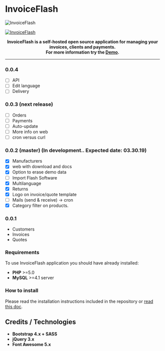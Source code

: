 # InvoiceFlash

![InvoiceFlash](https://www.invoiceflash.com/github/logo/png/screen.gif)

[![InvoiceFlash](https://badge.fury.io/gh/InvoiceFlash%2FInvoiceFlash.svg)](https://badge.fury.io/gh/InvoiceFlash%2FInvoiceFlash)

<p align="center" bgcolor="#429ae1"><b>InvoiceFlash is a self-hosted open source application for managing your invoices, clients and payments.<br>
For more information try the <a href="https://demo.invoiceflash.com">Demo</a>.</b></p>

---
### 0.0.4 
- [ ] API
- [ ] Edit language
- [ ] Delivery

### 0.0.3 (next release)
- [ ] Orders
- [ ] Payments
- [ ] Auto-update
- [ ] More info on web
- [ ] cron versus curl

### 0.0.2 (master) (In development.. Expected date: 03.30.19)
- [x] Manufacturers
- [x] web with download and docs
- [x] Option to erase demo data
- [ ] Import Flash Software
- [x] Multilanguage
- [x] Returns
- [x] Logo on invoice/quote template
- [ ] Mails (send & receive) -> cron
- [x] Category filter on products.

### 0.0.1 
- Customers
- Invoices
- Quotes

### Requirements
To use InvoiceFlash application you should have already installed:

*   **PHP** >=5.0 
*   **MySQL** >=4.1 server 

### How to install
Please read the installation instructions included in the repository or <a href="https://docs.invoiceflash.com/index.php?route=blog/blog/view&blog_id=10" target="_blank">read this doc</a>.

## Credits / Technologies

*   **Bootstrap 4.x + SASS**
*   **jQuery 3.x**
*   **Font Awesome 5.x**


